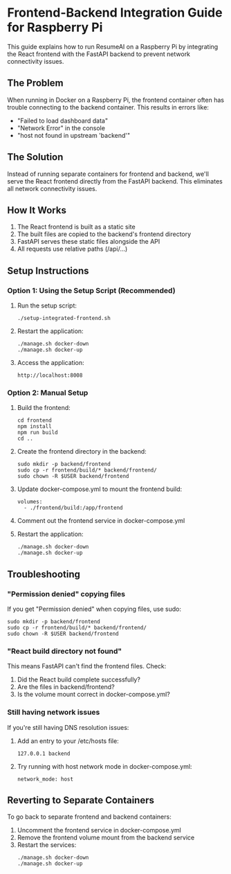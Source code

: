 # Frontend-Backend Integration Guide for Raspberry Pi

This guide explains how to run ResumeAI on a Raspberry Pi by integrating the React frontend with the FastAPI backend to prevent network connectivity issues.

## The Problem

When running in Docker on a Raspberry Pi, the frontend container often has trouble connecting to the backend container. This results in errors like:

- "Failed to load dashboard data"
- "Network Error" in the console
- "host not found in upstream 'backend'"

## The Solution

Instead of running separate containers for frontend and backend, we'll serve the React frontend directly from the FastAPI backend. This eliminates all network connectivity issues.

## How It Works

1. The React frontend is built as a static site
2. The built files are copied to the backend's frontend directory
3. FastAPI serves these static files alongside the API
4. All requests use relative paths (/api/...)

## Setup Instructions

### Option 1: Using the Setup Script (Recommended)

1. Run the setup script:
   ```
   ./setup-integrated-frontend.sh
   ```

2. Restart the application:
   ```
   ./manage.sh docker-down
   ./manage.sh docker-up
   ```

3. Access the application:
   ```
   http://localhost:8008
   ```

### Option 2: Manual Setup

1. Build the frontend:
   ```
   cd frontend
   npm install
   npm run build
   cd ..
   ```

2. Create the frontend directory in the backend:
   ```
   sudo mkdir -p backend/frontend
   sudo cp -r frontend/build/* backend/frontend/
   sudo chown -R $USER backend/frontend
   ```

3. Update docker-compose.yml to mount the frontend build:
   ```
   volumes:
     - ./frontend/build:/app/frontend
   ```

4. Comment out the frontend service in docker-compose.yml

5. Restart the application:
   ```
   ./manage.sh docker-down
   ./manage.sh docker-up
   ```

## Troubleshooting

### "Permission denied" copying files

If you get "Permission denied" when copying files, use sudo:
```
sudo mkdir -p backend/frontend
sudo cp -r frontend/build/* backend/frontend/
sudo chown -R $USER backend/frontend
```

### "React build directory not found"

This means FastAPI can't find the frontend files. Check:
1. Did the React build complete successfully?
2. Are the files in backend/frontend?
3. Is the volume mount correct in docker-compose.yml?

### Still having network issues

If you're still having DNS resolution issues:
1. Add an entry to your /etc/hosts file:
   ```
   127.0.0.1 backend
   ```
2. Try running with host network mode in docker-compose.yml:
   ```
   network_mode: host
   ```

## Reverting to Separate Containers

To go back to separate frontend and backend containers:

1. Uncomment the frontend service in docker-compose.yml
2. Remove the frontend volume mount from the backend service
3. Restart the services:
   ```
   ./manage.sh docker-down
   ./manage.sh docker-up
   ```